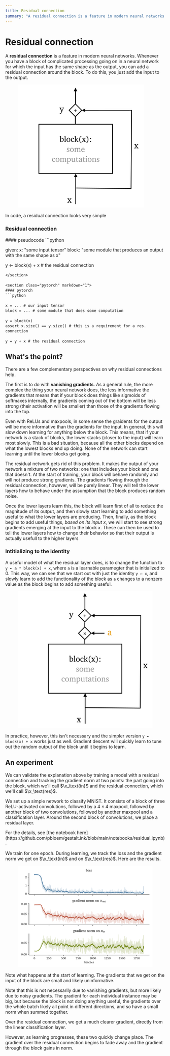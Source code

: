 ```yaml
---
title: Residual connection
summary: "A residual connection is a feature in modern neural networks. Whenever you have a block of complicated processing going on in a neural network for which the input has the same shape as the output, you can add a residual connection around the block. To do this, you just add the input to the output."
---
```


# Residual connection

A **residual connection** is a feature in modern neural networks. Whenever you have a block of complicated processing going on in a neural network for which the input has the same shape as the output, you can add a residual connection around the block. To do this, you just add the input to the output.

<figure class="centering">
<img src="/images/residual.svg" class="half">
</figure>

In code, a residual connection looks very simple

<div class="algorithm" markdown="1">
<h3>Residual connection</h3>
<section class="pseudocode" markdown="1"> 
#### pseudocode
```python

given: 
  x: "some input tensor" 
  block: "some module that produces an output with the same shape as x"

y ← block(x) + x # the residual connection 

```
</section>

<section class="pytorch" markdown="1">
#### pytorch
```python

x = ... # our input tensor
block = ... # some module that does some computation

y = block(x)
assert x.size() == y.size() # this is a requirement for a res. connection

y = y + x # the residual connection  

```
</section>
</div>

## What's the point?

There are a few complementary perspectives on why residual connections help.

The first is to do with **vanishing gradients**. As a general rule, the more complex the thing your neural network does, the less informative the gradients that means that if your block does things like sigmoids of softmaxes internally, the gradients coming out of the bottom will be less strong (their activation will be smaller) than those of the gradients flowing into the top.

Even with ReLUs and maxpools, in some sense the graidents for the output will be more informative than the gradients for the input. In general, this will slow down learning for anything below the block. This means, that if your network is a stack of blocks, the lower stacks (closer to the input) will learn most slowly. This is a bad situation, because all the other blocks depend on what the lowest blocks end up doing. None of the network can start learning until the lower blocks get going. 

The residual network gets rid of this problem. It makes the output of your network a mixture of two networks: one that includes your block and one that doesn't. At the start of training, your block will behave randomly and will not produce strong gradients. The gradients flowing through the residual connection, however, will be purely linear. They will tell the lower layers how to behave under the assumption that the block produces random noise. 

Once the lower layers learn this, the block will learn first of all to reduce the magnitude of its output, and then slowly start learning to add something useful to what the lower layers are producing. Then, finally, as the block begins to add useful things, _based on its input x_, we will start to see strong gradients emerging at the input to the block $x$. These can then be used to tell the lower layers how to change their behavior so that their output is actually usefull to the higher layers

### Intitializing to the identity

A useful model of what the residual layer does, is to change the function to <code>y ← <span class="oc">a</span> * block(x) + x</code>, where <span class="oc" markdown="1">`a`</span> is a learnable paramegter that is initialized to $0$. This way, we can see that we start out with just the identity `y ← x`, and slowly learn to add the functionality of the block as <span class="oc" markdown="1">`a`</span> changes to a nonzero value as the block begins to add something useful.   

<figure class="centering">
<img src="/images/residual-a.svg" class="half">
</figure>

In practice, however, this isn't necessary and the simpler version `y ← block(x) + x` works just as well. Gradient descent will quickly learn to tune out the random output of the block until it begins to learn.  

## An experiment

We can validate the explanation above by training a model with a residual connection and tracking the gradient norm at two points: the part going into the block, which we'll call $\x_\text{in}$ and the residual connection, which we'll call $\x_\text{res}$.

We set up a simple network to classify MNIST. It consists of a block of three ReLU-activated convolutions, followed by a $4 \times 4$ maxpool, followed by another block of two convolutions, followed by another maxpool and a classification layer. Around the second block of convolutions, we place a residual layer.

<aside markdown="1">For the details, see [the notebook here](https://github.com/pbloem/gestalt.ink/blob/main/notebooks/residual.ipynb).
</aside>

We train for one epoch. During learning, we track the loss and the gradient norm we get on $\x_\text{in}$ and on $\x_\text{res}$. Here are the results.

<figure class="centering">
<img src="/images/residual-experiment.svg" class="full">
</figure>

Note what happens at the start of learning. The gradients that we get <span class="gc">on the input of the block</span> are small and likely uninformative. 

<aside>Note that this is not necessarily due to vanishing gradients, but more likely due to noisy gradients. The gradient for each individual instance may be big, but because the block is not doing anything useful, the gradients over the whole batch likely all point in different directions, and so have a small norm when summed together.</aside>

<span class="rc">Over the residual connection</span>, we get a much clearer gradient, directly from the linear classification layer.

However, as learning progresses, these two quickly change place. The gradient over the residual connection begins to fade away and the gradient through the block gains in norm. 
